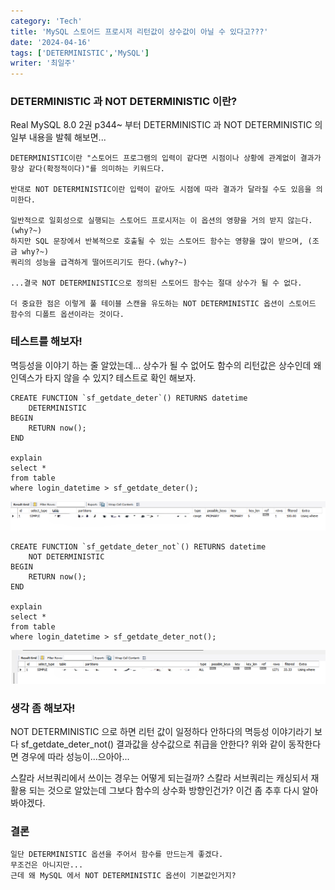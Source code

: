 ```yaml
---
category: 'Tech'
title: 'MySQL 스토어드 프로시저 리턴값이 상수값이 아닐 수 있다고???'
date: '2024-04-16'
tags: ['DETERMINISTIC','MySQL']
writer: '최일주'
---
```


### DETERMINISTIC 과 NOT DETERMINISTIC 이란?

Real MySQL 8.0 2권 p344~ 부터 DETERMINISTIC 과 NOT DETERMINISTIC 의 일부 내용을 발췌 해보면... 

```
DETERMINISTIC이란 "스토어드 프로그램의 입력이 같다면 시점이나 상황에 관계없이 결과가 항상 같다(확정적이다)"를 의미하는 키워드다.

반대로 NOT DETERMINISTIC이란 입력이 같아도 시점에 따라 결과가 달라질 수도 있음을 의미한다.

일반적으로 일회성으로 실행되는 스토어드 프로시저는 이 옵션의 영향을 거의 받지 않는다.(why?~)
하지만 SQL 문장에서 반복적으로 호출될 수 있는 스토어드 함수는 영향을 많이 받으며, (조금 why?~)
쿼리의 성능을 급격하게 떨어뜨리기도 한다.(why?~)

...결국 NOT DETERMINISTIC으로 정의된 스토어드 함수는 절대 상수가 될 수 없다.

더 중요한 점은 이렇게 풀 테이블 스캔을 유도하는 NOT DETERMINISTIC 옵션이 스토어드 함수의 디폴트 옵션이라는 것이다.
```

### 테스트를 해보자!

멱등성을 이야기 하는 줄 알았는데... 상수가 될 수 없어도 함수의 리턴값은 상수인데 왜 인덱스가 타지 않을 수 있지? 테스트로 확인 해보자.

```
CREATE FUNCTION `sf_getdate_deter`() RETURNS datetime
    DETERMINISTIC
BEGIN
    RETURN now();
END

explain
select *
from table
where login_datetime > sf_getdate_deter();

```

![plan image](images/deter.png)

```
CREATE FUNCTION `sf_getdate_deter_not`() RETURNS datetime
    NOT DETERMINISTIC
BEGIN
    RETURN now();
END

explain
select *
from table
where login_datetime > sf_getdate_deter_not();

```

![plan image](images/not_deter.png)

### 생각 좀 해보자!

NOT DETERMINISTIC 으로 하면 리턴 값이 일정하다 안하다의 멱등성 이야기라기 보다 sf_getdate_deter_not() 결과값을 상수값으로 취급을 안한다? 위와 같이 동작한다면 경우에 따라 성능이...으아아...

스칼라 서브쿼리에서 쓰이는 경우는 어떻게 되는걸까? 스칼라 서브쿼리는 캐싱되서 재활용 되는 것으로 알았는데 그보다 함수의 상수화 방향인건가? 이건 좀 추후 다시 알아봐야겠다.

### 결론

```
일단 DETERMINISTIC 옵션을 주어서 함수를 만드는게 좋겠다.
무조건은 아니지만...
근데 왜 MySQL 에서 NOT DETERMINISTIC 옵션이 기본값인거지?
```